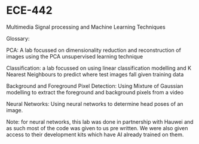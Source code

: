 # ECE-442
Multimedia Signal processing and Machine Learning Techniques

Glossary:

PCA:  A lab focussed on dimensionality reduction and reconstruction of images using the PCA unsupervised learning technique

Classification: a lab focussed on using linear classification modelling and K Nearest Neighbours to predict where test images fall given training data

Background and Foreground Pixel Detection:  Using Mixture of Gaussian modelling to extract the foreground and background pixels from a video

Neural Networks:  Using neural networks to determine head poses of an image.

Note: for neural networks, this lab was done in partnership with Hauwei and as such most of the code was given to us pre written.
      We were also given access to their development kits which have AI already trained on them.

